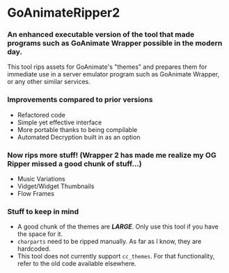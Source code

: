# GoAnimateRipper2
### An enhanced executable version of the tool that made programs such as GoAnimate Wrapper possible in the modern day.
This tool rips assets for GoAnimate's "themes" and prepares them for immediate use in a server emulator program such as GoAnimate Wrapper, or any other similar services.
### Improvements compared to prior versions
- Refactored code
- Simple yet effective interface
- More portable thanks to being compilable
- Automated Decryption built in as an option
### Now rips more stuff! (Wrapper 2 has made me realize my OG Ripper missed a good chunk of stuff...)
- Music Variations
- Vidget/Widget Thumbnails
- Flow Frames
### Stuff to keep in mind
- A good chunk of the themes are ***LARGE***. Only use this tool if you have the space for it.
- `charparts` need to be ripped manually. As far as I know, they are hardcoded.
- This tool does not currently support `cc_themes`. For that functionality, refer to the old code available elsewhere.
